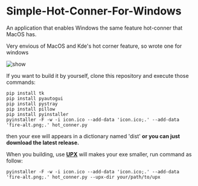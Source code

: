 # Simple-Hot-Conner-For-Windows
An application that enables Windows the same feature hot-conner that MacOS has.

Very envious of MacOS and Kde's hot corner feature, so wrote one for windows

![show](https://media.giphy.com/media/v1.Y2lkPTc5MGI3NjExcHN2M3EzM3hkdTNyc2s1aGU0OG4zOXptc2R3amgxdzh1bmppdmN3aCZlcD12MV9pbnRlcm5hbF9naWZfYnlfaWQmY3Q9Zw/quSHP1w9T3UJshDnQS/giphy-downsized-large.gif)

If you want to build it by yourself, clone this repository and execute those commands:

```
pip install tk
pip install pyautogui
pip install pystray
pip install pillow
pip install pyinstaller
pyinstaller -F -w -i icon.ico --add-data 'icon.ico;.' --add-data 'fire-alt.png;.' hot_conner.py
```
then your exe will appears in a dictionary named 'dist' **or you can just download the latest release.**

When you building, use [**UPX**](https://github.com/upx/upx/tree/v3.96) will makes your exe smaller, run command as follow:

```
pyinstaller -F -w -i icon.ico --add-data 'icon.ico;.' --add-data 'fire-alt.png;.' hot_conner.py --upx-dir your/path/to/upx
```
